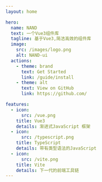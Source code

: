 ```yaml
---
layout: home

hero:
  name: NAND
  text: 一个Vue3组件库
  tagline: 基于Vue3,简洁高效的组件库
  image:
    src: /images/logo.png
    alt: NAND-ui
  actions:
    - theme: brand
      text: Get Started
      link: /guide/install
    - theme: alt
      text: View on GitHub
      link: https://github.com/

features:
  - icon:
      src: /vue.png
    title: Vue3
    details: 渐进式JavaScript 框架
  - icon:
      src: /typescript.png
    title: TypeScript
    details: 带有类型语法的JavaScript
  - icon:
      src: /vite.png
    title: Vite
    details: 下一代的前端工具链
---
```

